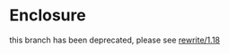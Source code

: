 # Enclosure

this branch has been deprecated, please see [rewrite/1.18](https://github.com/zly2006/Enclosure/tree/rewrite/1.18)
